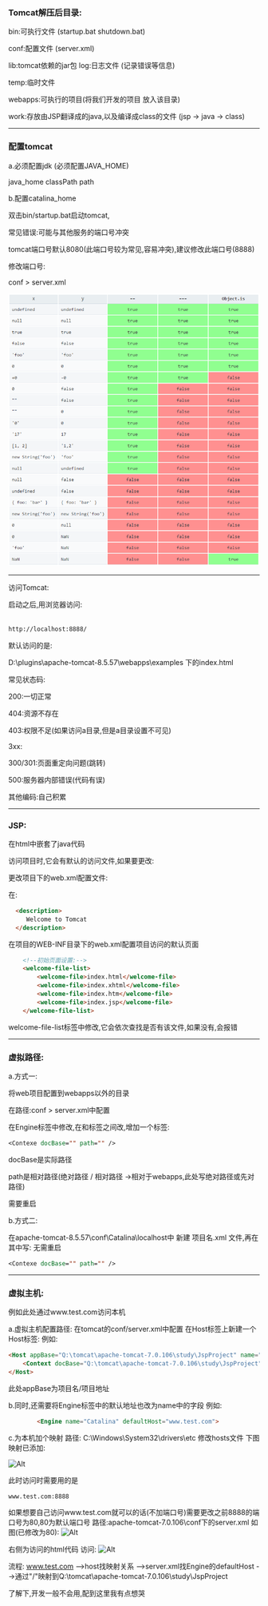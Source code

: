 ### Tomcat解压后目录:

bin:可执行文件 (startup.bat shutdown.bat)

conf:配置文件 (server.xml)

lib:tomcat依赖的jar包
log:日志文件 (记录错误等信息)

temp:临时文件

webapps:可执行的项目(将我们开发的项目 放入该目录)

work:存放由JSP翻译成的java,以及编译成class的文件 (jsp -> java -> class)

---

### 配置tomcat

a.必须配置jdk (必须配置JAVA_HOME)

java_home classPath path

b.配置catalina_home

双击bin/startup.bat启动tomcat,

常见错误:可能与其他服务的端口号冲突

tomcat端口号默认8080(此端口号较为常见,容易冲突),建议修改此端口号(8888)

修改端口号:

conf > server.xml

![Alt](
images/1.png
)

---

访问Tomcat:

启动之后,用浏览器访问:


```html

http://localhost:8888/

```

    
默认访问的是:

D:\plugins\apache-tomcat-8.5.57\webapps\examples 下的index.html

常见状态码:

200:一切正常

404:资源不存在

403:权限不足(如果访问a目录,但是a目录设置不可见)


3xx:

300/301:页面重定向问题(跳转)

500:服务器内部错误(代码有误)

其他编码:自己积累

---

### JSP:

在html中嵌套了java代码

访问项目时,它会有默认的访问文件,如果要更改:

更改项目下的web.xml配置文件:

在:

```html
  <description>
     Welcome to Tomcat
  </description>
```

在项目的WEB-INF目录下的web.xml配置项目访问的默认页面

```html
    <!--初始页面设置:-->
    <welcome-file-list>
        <welcome-file>index.html</welcome-file>
        <welcome-file>index.xhtml</welcome-file>
        <welcome-file>index.htm</welcome-file>
        <welcome-file>index.jsp</welcome-file>
    </welcome-file-list>
```

welcome-file-list标签中修改,它会依次查找是否有该文件,如果没有,会报错

---

### 虚拟路径:

a.方式一:

将web项目配置到webapps以外的目录

在路径:conf > server.xml中配置

在Engine标签中修改,在</Host>和</Engine>标签之间改,增加一个标签:

```jsp
<Contexe docBase="" path="" />

```

docBase是实际路径

path是相对路径(绝对路径 / 相对路径 ->相对于webapps,此处写绝对路径或先对路径)

需要重启

b.方式二:

在apache-tomcat-8.5.57\conf\Catalina\localhost中
新建 项目名.xml 文件,再在其中写:
无需重启

```jsp
<Contexe docBase="" path="" />
```


---

### 虚拟主机:

例如此处通过www.test.com访问本机

a.虚拟主机配置路径:
在tomcat的conf/server.xml中配置
在Host标签上新建一个Host标签:
例如:
```html
<Host appBase="Q:\tomcat\apache-tomcat-7.0.106\study\JspProject" name="www.test.com">
    <Context docBase="Q:\tomcat\apache-tomcat-7.0.106\study\JspProject" path="/"/>
</Host> 
```
此处appBase为项目名/项目地址

b.同时,还需要将Engine标签中的默认地址也改为name中的字段
例如:
```html
        <Engine name="Catalina" defaultHost="www.test.com">
```

c.为本机加个映射
路径:
C:\Windows\System32\drivers\etc
修改hosts文件
下图映射已添加:

![Alt](
images/2.png
)

此时访问时需要用的是
```html
www.test.com:8888
```

如果想要自己访问www.test.com就可以的话(不加端口号)需要更改之前8888的端口号为80,80为默认端口号
路径:apache-tomcat-7.0.106\conf下的server.xml
如图(已修改为80):
![Alt](
images/3.png
)

右侧为访问的html代码
访问:
![Alt](
images/4.png
)

流程:
www.test.com -->host找映射关系 -->server.xml找Engine的defaultHost -->通过"/"映射到Q:\tomcat\apache-tomcat-7.0.106\study\JspProject

了解下,开发一般不会用,配到这里我有点想哭



